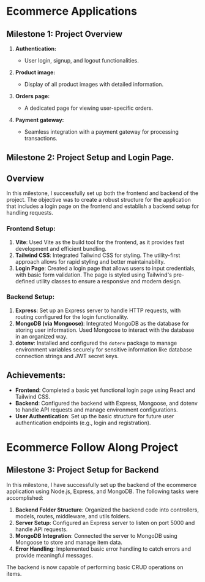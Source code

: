 
# Ecommerce Applications
## Milestone 1: Project Overview
1. **Authentication:**
   - User login, signup, and logout functionalities.

2. **Product image:**
   - Display of all product images with detailed information.

3. **Orders page:**
   - A dedicated page for viewing user-specific orders.
   
4. **Payment gateway:**
   - Seamless integration with a payment gateway for processing transactions.

## Milestone 2: Project Setup and Login Page.

## Overview
In this milestone, I successfully set up both the frontend and backend of the project. The objective was to create a robust structure for the application that includes a login page on the frontend and establish a backend setup for handling requests. 

### Frontend Setup:
1. **Vite**: Used Vite as the build tool for the frontend, as it provides fast development and efficient bundling.
2. **Tailwind CSS**: Integrated Tailwind CSS for styling. The utility-first approach allows for rapid styling and better maintainability.
3. **Login Page**: Created a login page that allows users to input credentials, with basic form validation. The page is styled using Tailwind's pre-defined utility classes to ensure a responsive and modern design.

### Backend Setup:
1. **Express**: Set up an Express server to handle HTTP requests, with routing configured for the login functionality.
2. **MongoDB (via Mongoose)**: Integrated MongoDB as the database for storing user information. Used Mongoose to interact with the database in an organized way.
3. **dotenv**: Installed and configured the `dotenv` package to manage environment variables securely for sensitive information like database connection strings and JWT secret keys.

## Achievements:
- **Frontend**: Completed a basic yet functional login page using React and Tailwind CSS.
- **Backend**: Configured the backend with Express, Mongoose, and dotenv to handle API requests and manage environment configurations.
- **User Authentication**: Set up the basic structure for future user authentication endpoints (e.g., login and registration).


# Ecommerce Follow Along Project

## Milestone 3: Project Setup for Backend

In this milestone, I have successfully set up the backend of the ecommerce application using Node.js, Express, and MongoDB. The following tasks were accomplished:

1. **Backend Folder Structure**: Organized the backend code into controllers, models, routes, middleware, and utils folders.
2. **Server Setup**: Configured an Express server to listen on port 5000 and handle API requests.
3. **MongoDB Integration**: Connected the server to MongoDB using Mongoose to store and manage item data.
4. **Error Handling**: Implemented basic error handling to catch errors and provide meaningful messages.

The backend is now capable of performing basic CRUD operations on items.



